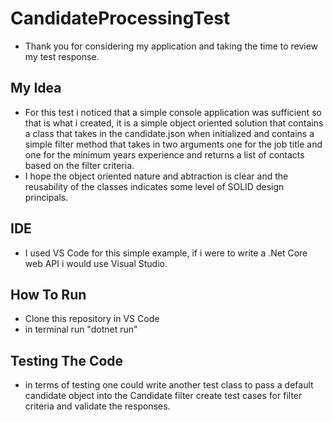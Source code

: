 # CandidateProcessingTest

- Thank you for considering my application and taking the time to review my test response.

## My Idea
- For this test i noticed that a simple console application was sufficient so that is what i created, it is a simple object oriented solution that contains a class that takes in the candidate.json when initialized and contains a simple filter method that takes in two arguments one for the job title and one for the minimum years experience and returns a list of contacts based on the filter criteria.
- I hope the object oriented nature and abtraction is clear and the reusability of the classes indicates some level of SOLID design principals.

## IDE
- I used VS Code for this simple example, if i were to write a .Net Core web API i would use Visual Studio.

## How To Run
- Clone this repository in VS Code
- in terminal run "dotnet run"

## Testing The Code
- in terms of testing one could write another test class to pass a default candidate object into the Candidate filter create test cases for filter criteria and validate the responses.